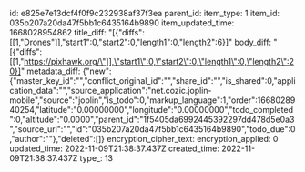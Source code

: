 id: e825e7e13dcf4f0f9c232938af37f3ea
parent_id: 
item_type: 1
item_id: 035b207a20da47f5bb1c6435164b9890
item_updated_time: 1668028954862
title_diff: "[{\"diffs\":[[1,\"Drones\"]],\"start1\":0,\"start2\":0,\"length1\":0,\"length2\":6}]"
body_diff: "[{\"diffs\":[[1,\"https://pixhawk.org/\"]],\"start1\":0,\"start2\":0,\"length1\":0,\"length2\":20}]"
metadata_diff: {"new":{"master_key_id":"","conflict_original_id":"","share_id":"","is_shared":0,"application_data":"","source_application":"net.cozic.joplin-mobile","source":"joplin","is_todo":0,"markup_language":1,"order":1668028940254,"latitude":"0.00000000","longitude":"0.00000000","todo_completed":0,"altitude":"0.0000","parent_id":"1f5405da6992445392297dd478d5e0a3","source_url":"","id":"035b207a20da47f5bb1c6435164b9890","todo_due":0,"author":""},"deleted":[]}
encryption_cipher_text: 
encryption_applied: 0
updated_time: 2022-11-09T21:38:37.437Z
created_time: 2022-11-09T21:38:37.437Z
type_: 13